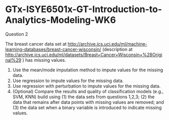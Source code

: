 # GTx-ISYE6501x-GT-Introduction-to-Analytics-Modeling-WK6

Question 2

The breast cancer data set at http://archive.ics.uci.edu/ml/machine-learning-databases/breast-cancer-wisconsin/ (description at http://archive.ics.uci.edu/ml/datasets/Breast+Cancer+Wisconsin+%28Original%29 ) has missing values.
1. Use the mean/mode imputation method to impute values for the missing data.
2. Use regression to impute values for the missing data.
3. Use regression with perturbation to impute values for the missing data.
4. (Optional) Compare the results and quality of classification models (e.g., SVM, KNN) build using (1) the data sets from questions 1,2,3; (2) the data that remains after data points with missing values are removed; and (3) the data set when a binary variable is introduced to indicate missing values.
